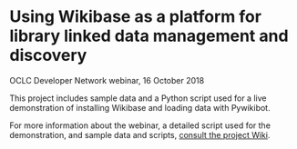 # Using Wikibase as a platform for library linked data management and discovery

OCLC Developer Network webinar, 16 October 2018

This project includes sample data and a Python script used for a live demonstration of installing Wikibase and loading data with Pywikibot.  

For more information about the webinar, a detailed script used for the demonstration, and sample data and scripts, [consult the project Wiki](wiki).
